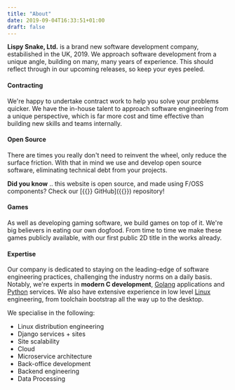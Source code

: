 ```yaml
---
title: "About"
date: 2019-09-04T16:33:51+01:00
draft: false
---
```


**Lispy Snake, Ltd.** is a brand new software development company, estabilished in the UK, 2019.
We approach software development from a unique angle, building on many, many years of experience.
This should reflect through in our upcoming releases, so keep your eyes peeled.

#### Contracting

We're happy to undertake contract work to help you solve your problems quicker. We have the in-house
talent to approach software engineering from a unique perspective, which is far more cost and time
effective than building new skills and teams internally.

#### Open Source

There are times you really don't need to reinvent the wheel, only reduce the surface friction. With that
in mind we use and develop open source software, eliminating technical debt from your projects.

**Did you know** .. this website is open source, and made using F/OSS components? Check our [{{<fontawesome fab fa-github>}} GitHub]({{<param SocialGithub>}}) repository!

#### Games

As well as developing gaming software, we build games on top of it. We're big believers in eating our own dogfood.
From time to time we make these games publicly available, with our first public 2D title in the works already.


#### Expertise

Our company is dedicated to staying on the leading-edge of software engineering practices, challenging the
industry norms on a daily basis. Notably, we're experts in **modern C development**, [Golang](https://golang.org/) applications
and [Python](https://www.python.org/) services. We also have extensive experience in low level [Linux](https://www.linux.com/what-is-linux/) engineering, from
toolchain bootstrap all the way up to the desktop.

We specialise in the following:

 - Linux distribution engineering
 - Django services + sites
 - Site scalability
 - Cloud
 - Microservice architecture
 - Back-office development
 - Backend engineering
 - Data Processing
